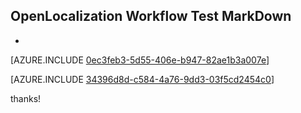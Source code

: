 ## OpenLocalization Workflow Test MarkDown
* 

[AZURE.INCLUDE [0ec3feb3-5d55-406e-b947-82ae1b3a007e](calleeMd1.md)]



[AZURE.INCLUDE [34396d8d-c584-4a76-9dd3-03f5cd2454c0](calleeMd2.md)]

 
thanks!